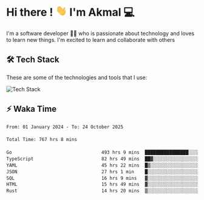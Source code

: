 # Hi there ! <img src="https://github.com/ABSphreak/ABSphreak/blob/master/gifs/Hi.gif" width="30"> I'm Akmal  💻

I'm a software developer 👨‍💻 who is passionate about technology and loves to learn new things. I'm excited to learn and collaborate with others

## 🛠️ Tech Stack

These are some of the technologies and tools that I use:

![Tech Stack](https://skillicons.dev/icons?i=typescript,nodejs,javascript,express,nest,sequelize,go,rabbitmq,python,solidity,react,vue,next,nuxtjs,webpack,vite,tailwindcss,bootstrap,css,scss,html,vercel,firebase,heroku,netlify,docker,postgresql,mongodb,redis,mysql,graphql,git,github,gitlab,vscode,figma,postman,pytorch,tensorflow,bash)

## ⚡ Waka Time
<!--START_SECTION:waka-->

```txt
From: 01 January 2024 - To: 24 October 2025

Total Time: 767 hrs 8 mins

Go                                 493 hrs 9 mins  ████████████████░░░░░░░░░   64.29 %
TypeScript                         82 hrs 49 mins  ██▓░░░░░░░░░░░░░░░░░░░░░░   10.80 %
YAML                               45 hrs 22 mins  █▒░░░░░░░░░░░░░░░░░░░░░░░   05.91 %
JSON                               27 hrs 1 min    █░░░░░░░░░░░░░░░░░░░░░░░░   03.52 %
SQL                                16 hrs 9 mins   ▓░░░░░░░░░░░░░░░░░░░░░░░░   02.11 %
HTML                               15 hrs 49 mins  ▓░░░░░░░░░░░░░░░░░░░░░░░░   02.06 %
Rust                               14 hrs 20 mins  ▒░░░░░░░░░░░░░░░░░░░░░░░░   01.87 %
```

<!--END_SECTION:waka-->


